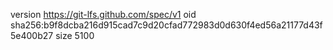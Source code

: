version https://git-lfs.github.com/spec/v1
oid sha256:b9f8dcba216d915cad7c9d20cfad772983d0d630f4ed56a21177d43f5e400b27
size 5100
